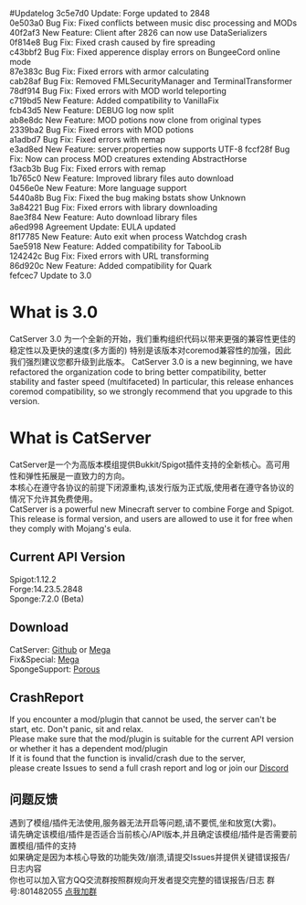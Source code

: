 #Updatelog
3c5e7d0 Update: Forge updated to 2848<br>
0e503a0 Bug Fix: Fixed conflicts between music disc processing and MODs<br>
40f2af3 New Feature: Client after 2826 can now use DataSerializers<br>
0f814e8 Bug Fix: Fixed crash caused by fire spreading<br>
c43bbf2 Bug Fix: Fixed apperence display errors on BungeeCord online mode<br>
87e383c Bug Fix: Fixed errors with armor calculating<br>
cab28af Bug Fix: Removed FMLSecurityManager and TerminalTransformer<br>
78df914 Bug Fix: Fixed errors with MOD world teleporting<br>
c719bd5 New Feature: Added compatibility to VanillaFix<br>
fcb43d5 New Feature: DEBUG log now split<br>
ab8e8dc New Feature: MOD potions now clone from original types <br>
2339ba2 Bug Fix: Fixed errors with MOD potions<br>
a1adbd7 Bug Fix: Fixed errors with remap<br>
e3ad8ed New Feature: server.properties now supports UTF-8
fccf28f Bug Fix: Now can process MOD creatures extending AbstractHorse<br>
f3acb3b Bug Fix: Fixed errors with remap<br>
1b765c0 New Feature: Improved library files auto download<br>
0456e0e New Feature: More language support<br>
5440a8b Bug Fix: Fixed the bug making bstats show Unknown<br>
3a84221 Bug Fix: Fixed errors with library downloading<br>
8ae3f84 New Feature: Auto download library files<br>
a6ed998 Agreement Update: EULA updated<br>
8f17785 New Feature: Auto exit when process Watchdog crash<br>
5ae5918 New Feature: Added compatibility for TabooLib<br>
124242c Bug Fix: Fixed errors with URL transforming<br>
86d920c New Feature: Added compatibility for Quark<br>
fefcec7 Update to 3.0<br>
# What is 3.0
CatServer 3.0 为一个全新的开始，我们重构组织代码以带来更强的兼容性更佳的稳定性以及更快的速度(多方面的)
特别是该版本对coremod兼容性的加强，因此我们强烈建议您都升级到此版本。
CatServer 3.0 is a new beginning, we have refactored the organization code to bring better compatibility, better stability and faster speed (multifaceted)
In particular, this release enhances coremod compatibility, so we strongly recommend that you upgrade to this version.
# What is CatServer
CatServer是一个为高版本模组提供Bukkit/Spigot插件支持的全新核心。高可用性和弹性拓展是一直致力的方向。<br>
本核心在遵守各协议的前提下闭源重构,该发行版为正式版,使用者在遵守各协议的情况下允许其免费使用。<br>
CatServer is a powerful new Minecraft server to combine Forge and Spigot.<br>
This release is formal version, and users are allowed to use it for free when they comply with Mojang's eula.
## Current API Version
Spigot:1.12.2<br>
Forge:14.23.5.2848<br>
Sponge:7.2.0 (Beta)
## Download
CatServer: [Github](https://github.com/CatServer/CatServer/archive/master.zip "Download") or [Mega](https://mega.nz/#F!nZoXHILQ!xV6rqHXMuUYZkTWdFTqp3Q "Download")<br>
Fix&Special: [Mega](https://mega.nz/#F!PQommYJa!DHzLp2mX850ydOrBmTqGiQ "Mega")<br>
SpongeSupport:  [Porous](https://github.com/CatServer/Porous "Git")
## CrashReport
If you encounter a mod/plugin that cannot be used, the server can't be start, etc. Don't panic, sit and relax.<br>
Please make sure that the mod/plugin is suitable for the current API version or whether it has a dependent mod/plugin<br>
If it is found that the function is invalid/crash due to the server,<br>
please create Issues to send a full crash report and log or join our [Discord](https://discord.gg/EEgtnXC "Discord")
## 问题反馈
遇到了模组/插件无法使用,服务器无法开启等问题,请不要慌,坐和放宽(大雾)。<br>
请先确定该模组/插件是否适合当前核心/API版本,并且确定该模组/插件是否需要前置模组/插件的支持<br>
如果确定是因为本核心导致的功能失效/崩溃,请提交Issues并提供关键错误报告/日志内容<br>
你也可以加入官方QQ交流群按照群规向开发者提交完整的错误报告/日志 群号:801482055 [点我加群](https://jq.qq.com/?_wv=1027&k=5eFH07H "加群链接")